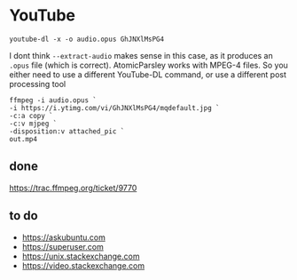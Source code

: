 # YouTube

~~~
youtube-dl -x -o audio.opus GhJNXlMsPG4
~~~

I dont think `--extract-audio` makes sense in this case, as it produces an
`.opus` file (which is correct). AtomicParsley works with MPEG-4 files. So you
either need to use a different YouTube-DL command, or use a different post
processing tool

~~~
ffmpeg -i audio.opus `
-i https://i.ytimg.com/vi/GhJNXlMsPG4/mqdefault.jpg `
-c:a copy `
-c:v mjpeg `
-disposition:v attached_pic `
out.mp4
~~~

## done

https://trac.ffmpeg.org/ticket/9770

## to do

- https://askubuntu.com
- https://superuser.com
- https://unix.stackexchange.com
- https://video.stackexchange.com
